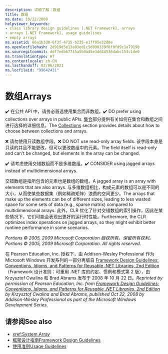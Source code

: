 ```yaml
---
description: 详细了解：数组
title: 数组
ms.date: 10/22/2008
helpviewer_keywords:
- class library design guidelines [.NET Framework], arrays
- arrays [.NET Framework], usage guidelines
- empty arrays
ms.assetid: 66a1b3d8-6f3f-4715-b235-e1ff95e32d8e
ms.openlocfilehash: 2d919d5e13a03ed1c5d090339f8f0fd9c1a79190
ms.sourcegitcommit: ddf7edb67715a5b9a45e3dd44536dabc153c1de0
ms.translationtype: HT
ms.contentlocale: zh-CN
ms.lasthandoff: 02/06/2021
ms.locfileid: "99642431"
---
```

# <a name="arrays"></a><span data-ttu-id="4e484-103">数组</span><span class="sxs-lookup"><span data-stu-id="4e484-103">Arrays</span></span>

<span data-ttu-id="4e484-104">✔️ 在公共 API 中，请务必首选使用集合而非数组。</span><span class="sxs-lookup"><span data-stu-id="4e484-104">✔️ DO prefer using collections over arrays in public APIs.</span></span> <span data-ttu-id="4e484-105">[集合](guidelines-for-collections.md)部分提供有关如何在集合和数组之间进行选择的详细信息。</span><span class="sxs-lookup"><span data-stu-id="4e484-105">The [Collections](guidelines-for-collections.md) section provides details about how to choose between collections and arrays.</span></span>

 <span data-ttu-id="4e484-106">❌ 请勿使用只读数组字段。</span><span class="sxs-lookup"><span data-stu-id="4e484-106">❌ DO NOT use read-only array fields.</span></span> <span data-ttu-id="4e484-107">该字段本身是只读的并且不能更改，但可以更改数组中的元素。</span><span class="sxs-lookup"><span data-stu-id="4e484-107">The field itself is read-only and can't be changed, but elements in the array can be changed.</span></span>

 <span data-ttu-id="4e484-108">✔️ 请考虑使用交错数组而不是多维数组。</span><span class="sxs-lookup"><span data-stu-id="4e484-108">✔️ CONSIDER using jagged arrays instead of multidimensional arrays.</span></span>

 <span data-ttu-id="4e484-109">交错数组是指所包含的元素也是数组的数组。</span><span class="sxs-lookup"><span data-stu-id="4e484-109">A jagged array is an array with elements that are also arrays.</span></span> <span data-ttu-id="4e484-110">与多维数组相比，构成元素的数组可以是不同的大小，从而使某些数据集（例如稀疏矩阵）浪费的空间更少。</span><span class="sxs-lookup"><span data-stu-id="4e484-110">The arrays that make up the elements can be of different sizes, leading to less wasted space for some sets of data (e.g., sparse matrix) compared to multidimensional arrays.</span></span> <span data-ttu-id="4e484-111">此外，CLR 优化了针对交错数组的索引操作，因此在某些情况下，它们可能会表现出更好的运行时性能。</span><span class="sxs-lookup"><span data-stu-id="4e484-111">Furthermore, the CLR optimizes index operations on jagged arrays, so they might exhibit better runtime performance in some scenarios.</span></span>

 <span data-ttu-id="4e484-112">*Portions © 2005, 2009 Microsoft Corporation 版权所有。保留所有权利。*</span><span class="sxs-lookup"><span data-stu-id="4e484-112">*Portions © 2005, 2009 Microsoft Corporation. All rights reserved.*</span></span>

 <span data-ttu-id="4e484-113">在 Pearson Education, Inc. 授权下，由 Addison-Wesley Professional 作为 Microsoft Windows 开发系列的一部分再版自 [Framework Design Guidelines: Conventions, Idioms, and Patterns for Reusable .NET Libraries, 2nd Edition](https://www.informit.com/store/framework-design-guidelines-conventions-idioms-and-9780321545619)（Framework 设计准则：可重用 .NET 库的约定、惯例和模式第 2 版），由 Krzysztof Cwalina 和 Brad Abrams 发布于 2008 年 10 月 22 日。</span><span class="sxs-lookup"><span data-stu-id="4e484-113">*Reprinted by permission of Pearson Education, Inc. from [Framework Design Guidelines: Conventions, Idioms, and Patterns for Reusable .NET Libraries, 2nd Edition](https://www.informit.com/store/framework-design-guidelines-conventions-idioms-and-9780321545619) by Krzysztof Cwalina and Brad Abrams, published Oct 22, 2008 by Addison-Wesley Professional as part of the Microsoft Windows Development Series.*</span></span>

## <a name="see-also"></a><span data-ttu-id="4e484-114">请参阅</span><span class="sxs-lookup"><span data-stu-id="4e484-114">See also</span></span>

- <xref:System.Array>
- [<span data-ttu-id="4e484-115">框架设计指南</span><span class="sxs-lookup"><span data-stu-id="4e484-115">Framework Design Guidelines</span></span>](index.md)
- [<span data-ttu-id="4e484-116">使用准则</span><span class="sxs-lookup"><span data-stu-id="4e484-116">Usage Guidelines</span></span>](usage-guidelines.md)

